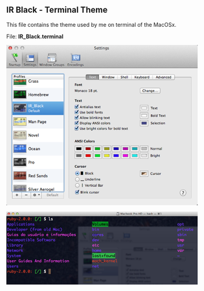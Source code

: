 ## IR Black - Terminal Theme

This file contains the theme used by me on terminal of the MacOSx.

File: **IR_Black.terminal**

![preferences](https://github.com/jacksonpires/terminal_ir_black/blob/master/preferences.png "preferences")

![terminal](https://github.com/jacksonpires/terminal_ir_black/blob/master/terminal.png "terminal")

